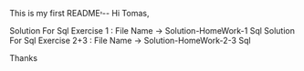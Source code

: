 This is my first READMEי--
Hi Tomas,

Solution For Sql Exercise 1 : File Name -> Solution-HomeWork-1 Sql
Solution For Sql Exercise 2+3 : File Name -> Solution-HomeWork-2-3 Sql

Thanks